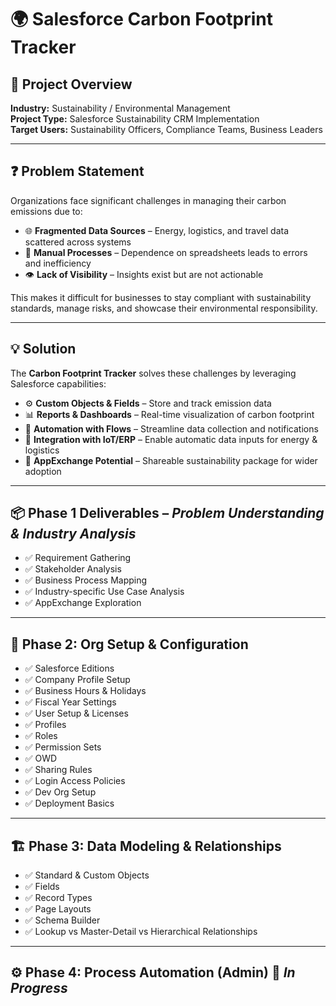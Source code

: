 # 🌍 Salesforce Carbon Footprint Tracker  

## 📌 Project Overview  
**Industry:** Sustainability / Environmental Management  
**Project Type:** Salesforce Sustainability CRM Implementation  
**Target Users:** Sustainability Officers, Compliance Teams, Business Leaders  

---

## ❓ Problem Statement  
Organizations face significant challenges in managing their carbon emissions due to:  
- 🌐 **Fragmented Data Sources** – Energy, logistics, and travel data scattered across systems  
- 📝 **Manual Processes** – Dependence on spreadsheets leads to errors and inefficiency  
- 👁️ **Lack of Visibility** – Insights exist but are not actionable  

This makes it difficult for businesses to stay compliant with sustainability standards, manage risks, and showcase their environmental responsibility.  

---

## 💡 Solution  
The **Carbon Footprint Tracker** solves these challenges by leveraging Salesforce capabilities:  
- ⚙️ **Custom Objects & Fields** – Store and track emission data  
- 📊 **Reports & Dashboards** – Real-time visualization of carbon footprint  
- 🔄 **Automation with Flows** – Streamline data collection and notifications  
- 🔗 **Integration with IoT/ERP** – Enable automatic data inputs for energy & logistics  
- 🛒 **AppExchange Potential** – Shareable sustainability package for wider adoption  

---

## 📦 Phase 1 Deliverables – *Problem Understanding & Industry Analysis*  
- ✅ Requirement Gathering  
- ✅ Stakeholder Analysis  
- ✅ Business Process Mapping  
- ✅ Industry-specific Use Case Analysis  
- ✅ AppExchange Exploration  

---

## 🌱 Phase 2: Org Setup & Configuration  
- ✅ Salesforce Editions  
- ✅ Company Profile Setup  
- ✅ Business Hours & Holidays  
- ✅ Fiscal Year Settings  
- ✅ User Setup & Licenses  
- ✅ Profiles  
- ✅ Roles  
- ✅ Permission Sets  
- ✅ OWD  
- ✅ Sharing Rules  
- ✅ Login Access Policies  
- ✅ Dev Org Setup  
- ✅ Deployment Basics  

---

## 🏗️ Phase 3: Data Modeling & Relationships  
- ✅ Standard & Custom Objects  
- ✅ Fields  
- ✅ Record Types  
- ✅ Page Layouts  
- ✅ Schema Builder  
- ✅ Lookup vs Master-Detail vs Hierarchical Relationships  

---


## ⚙️ Phase 4: Process Automation (Admin) 🚧 *In Progress*  
